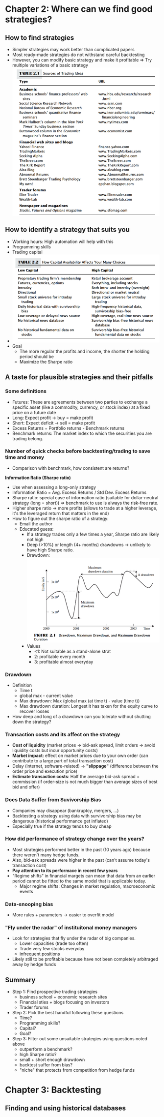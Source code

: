 # Chapter 2: Where can we find good strategies?

## How to find strategies
- Simpler strategies may work better than complicated papers
- Most ready-made strategies do not withstand careful backtesting
- However, you can modify basic strategy and make it profitable
=> Try multiple variations of a basic strategy
![alt text](table-2-1.png)

## How to identify a strategy that suits you
- Working hours: High automation will help with this
- Programming skills
- Trading capital
- ![alt text](table-2-2.png)
- Goal
  - The more regular the profits and income, the shorter the holding period should be
  - Maximize the Sharpe ratio

## A taste for plausible strategies and their pitfalls

### Some definitions
- Futures: These are agreements between two parties to exchange a specific asset (like a commodity, currency, or stock index) at a fixed price on a future date
- Long: Expect profit -> buy = make profit
- Short: Expect deficit -> sell = make profit
- Excess Returns = Portfolio returns - Benchmark returns
- Benchmark returns: The market index to which the securities you are trading belong.

### Number of quick checks before backtesting/trading to save time and money
- Comparison with benchmark, how consistent are returns?

**Information Ratio (Sharpe ratio)**
- Use when assessing a long-only strategy
- Information Ratio = Avg. Excess Returns / Std Dev. Excess Returns
- Sharpe ratio: special case of information ratio (suitable for dollar-neutral strategy (long = short)) => benchmark to use is always the risk-free rate.
- Higher sharpe ratio -> more profits (allows to trade at a higher leverage, it's the leveraged return that matters in the end)
- How to figure out the sharpe ratio of a strategy:
  - Email the author
  - Educated guess:
    - If a strategy trades only a few times a year, Sharpe ratio are likely not high
    - Deep (>10%) or length (4+ months) drawdowns -> unlikely to have high Sharpe ratio.
    - Drawdown: ![alt text](figure-2-1.png)
    - Values
      - <1: Not suitable as a stand-alone strat
      - 2: profitable every month
      - 3: profitable almost everyday 

### Drawdown
- Definition
  - Time t
  - global max - current value
  - Max drawdown: Max (global max (at time t) - value (time t))
  - Max drawdown duration: Longest it has taken for the equity curve to recover losses
- How deep and long of a drawdown can you tolerate without shutting down the strategy?

### Transaction costs and its affect on the strategy

- **Cost of liquidity** (market prices -> bid-ask spread, limit orders -> avoid liquidity costs but incur opportunity costs)
- **Market impact**: effect on market prices due to your own order (can contribute to a large part of total transaction cost)
- Delay (internet, software-related) -> **"slippage"** (difference between the order price and execution price)
- **Estimate transaction costs**: Half the average bid-ask spread + commission (if order-size is not much bigger than average sizes of best bid and offer)

### Does Data Suffer from Suvivorship Bias
- Companies may disappear (bankruptcy, mergers, ...)
- Backtesting a strategy using data with survivorship bias may be dangerous (historical performance get inflated)
- Especially true if the strategy tends to buy cheap

### How did performance of strategy change over the years?
- Most strategies performed better in the past (10 years ago) because there weren't many hedge funds.
- Also, bid-ask spreads were higher in the past (can't assume today's transaction cost)
- **Pay attention to its performace in recent few years**
- "Regime shifts" in financial margets can mean that data from an earlier period cannot be fitted to the same model that is applicable today.
  - Major regime shifts: Changes in market regulation, macroeconomic events

### Data-snooping bias
- More rules + parameters -> easier to overfit model

### "Fly under the radar" of instituitonal money managers
- Look for strategies that fly under the radar of big companies.
  - Lower capacities (trade too often)
  - Trade very few stocks everyday
  - infrequent positions
- Likely still to be profitable because have not been completely arbitraged away by hedge funds

## Summary
- Step 1: Find prospective trading strategies
  - business school + economic research sites
  - Financial sties + blogs focusing on investors
  - Trader forums
- Step 2: Pick the best handful following these questions
  - Time?
  - Programming skills?
  - Capital?
  - Goal?
- Step 3: Filter out some unsuitable strategies using questions noted above
  - outperform a benchmark?
  - high Sharpe ratio?
  - small + short enough drawdown
  - backtest suffer from bias?
  - "niche" that protects from competition from hedge funds

# Chapter 3: Backtesting

## Finding and using historical databases



